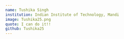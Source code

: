 ```yaml
---
name: Tushika Singh
institution: Indian Institute of Technology, Mandi
image: Tushika25.png
quote: I can do it!!
github: Tushika25
---
```

